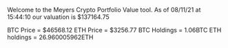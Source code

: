 Welcome to the Meyers Crypto Portfolio Value tool. 
As of 08/11/21 at 15:44:10 our valuation is $137164.75 

BTC Price = $46568.12
 ETH Price = $3256.77
BTC Holdings = 1.06BTC
 ETH holdings = 26.960005962ETH 

